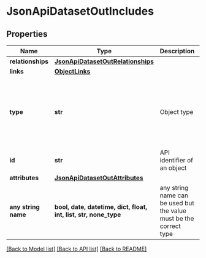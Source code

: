 # JsonApiDatasetOutIncludes


## Properties
Name | Type | Description | Notes
------------ | ------------- | ------------- | -------------
**relationships** | [**JsonApiDatasetOutRelationships**](JsonApiDatasetOutRelationships.md) |  | [optional] 
**links** | [**ObjectLinks**](ObjectLinks.md) |  | [optional] 
**type** | **str** | Object type | [optional]  if omitted the server will use the default value of "dataset"
**id** | **str** | API identifier of an object | [optional] 
**attributes** | [**JsonApiDatasetOutAttributes**](JsonApiDatasetOutAttributes.md) |  | [optional] 
**any string name** | **bool, date, datetime, dict, float, int, list, str, none_type** | any string name can be used but the value must be the correct type | [optional]

[[Back to Model list]](../README.md#documentation-for-models) [[Back to API list]](../README.md#documentation-for-api-endpoints) [[Back to README]](../README.md)


